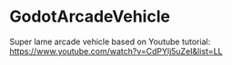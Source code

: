 # GodotArcadeVehicle
Super lame arcade vehicle based on Youtube tutorial: https://www.youtube.com/watch?v=CdPYlj5uZeI&list=LL
